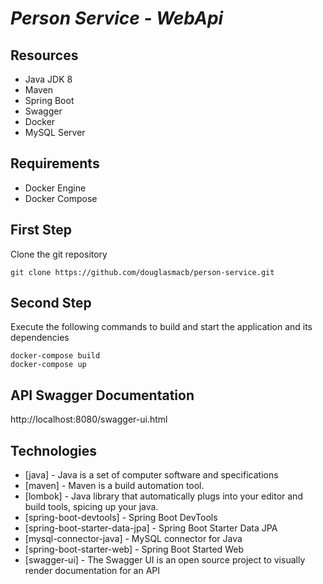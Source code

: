 # _Person Service - WebApi_ 

## Resources
   - Java JDK 8
   - Maven
   - Spring Boot
   - Swagger
   - Docker
   - MySQL Server 

## Requirements
   - Docker Engine
   - Docker Compose

## First Step

Clone the git repository

``` shell script
git clone https://github.com/douglasmacb/person-service.git
```

## Second Step

Execute the following commands to build and start the application and its dependencies

``` shell script
docker-compose build
docker-compose up
```

## API Swagger Documentation
http://localhost:8080/swagger-ui.html

## Technologies

- [java] - Java is a set of computer software and specifications
- [maven] - Maven is a build automation tool.
- [lombok] - Java library that automatically plugs into your editor and build tools, spicing up your java. 
- [spring-boot-devtools] - Spring Boot DevTools
- [spring-boot-starter-data-jpa] - Spring Boot Starter Data JPA
- [mysql-connector-java] - MySQL connector for Java
- [spring-boot-starter-web] - Spring Boot Started Web
- [swagger-ui] - The Swagger UI is an open source project to visually render documentation for an API
